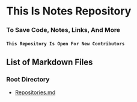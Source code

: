 # This Is Notes Repository
### To Save Code, Notes, Links, And More

#### ``` This Repository Is Open For New Contributors ```

## List of Markdown Files

### Root Directory
- [Repositories.md](./Repositories.md)

